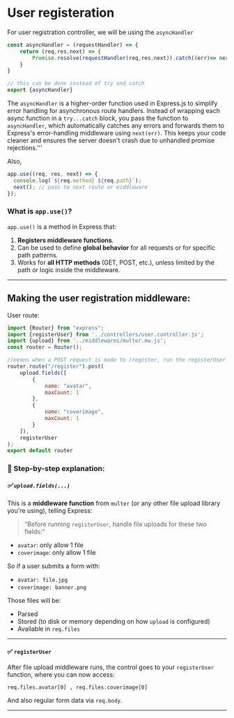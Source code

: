 # User registeration
For user registration controller, we will be using the `asyncHandler`

```javascript
const asyncHandler = (requestHandler) => {
    return (req,res,next) => {
        Promise.resolve(requestHandler(req,res,next)).catch((err)=> next(err))
    }
}

// this can be done instead of try and catch
export {asyncHandler}
```

The `asyncHandler` is a higher-order function used in Express.js to simplify error handling for asynchronous route handlers. Instead of wrapping each async function in a `try...catch` block, you pass the function to `asyncHandler`, which automatically catches any errors and forwards them to Express's error-handling middleware using `next(err)`. This keeps your code cleaner and ensures the server doesn't crash due to unhandled promise rejections.'''

Also,
```javascript
app.use((req, res, next) => {
  console.log(`${req.method} ${req.path}`);
  next(); // pass to next route or middleware
});

```
### What is `app.use()`?
`app.use()` is a method in Express that:
1. **Registers middleware functions**.
2. Can be used to define **global behavior** for all requests or for specific path patterns.
3. Works for **all HTTP methods** (GET, POST, etc.), unless limited by the path or logic inside the middleware.

---

## Making the user registration middleware:

User route:
```javascript
import {Router} from "express";
import {registerUser} from '../controllers/user.controller.js';
import {upload} from '../middlewares/multer.mw.js';
const router = Router();

//means when a POST request is made to /register, run the registerUser function.
router.route("/register").post(
    upload.fields([
        {
            name: "avatar",
            maxCount: 1
        },
        {
            name: "coverimage",
            maxCount: 1
        }
    ]),
    registerUser
);
export default router
```

### 🧩 Step-by-step explanation:

##### ✅ `upload.fields(...)`

This is a **middleware function** from `multer` (or any other file upload library you're using), telling Express:

> “Before running `registerUser`, handle file uploads for these two fields:”
- `avatar`: only allow 1 file
- `coverimage`: only allow 1 file

So if a user submits a form with:
- `avatar: file.jpg`
- `coverimage: banner.png`

Those files will be:
- Parsed
- Stored (to disk or memory depending on how `upload` is configured)
- Available in `req.files`

---
#### ✅ `registerUser`
After file upload middleware runs, the control goes to your `registerUser` function, where you can now access:

`req.files.avatar[0] , req.files.coverimage[0]`

And also regular form data via `req.body`.

---

